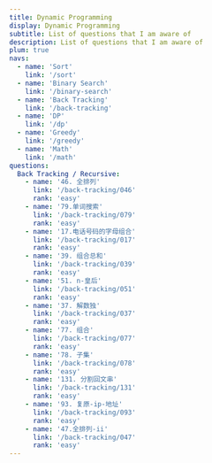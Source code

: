```yaml
---
title: Dynamic Programming
display: Dynamic Programming
subtitle: List of questions that I am aware of
description: List of questions that I am aware of
plum: true
navs:
  - name: 'Sort'
    link: '/sort'
  - name: 'Binary Search'
    link: '/binary-search'
  - name: 'Back Tracking'
    link: '/back-tracking'
  - name: 'DP'
    link: '/dp'
  - name: 'Greedy'
    link: '/greedy'
  - name: 'Math'
    link: '/math'
questions:
  Back Tracking / Recursive:
    - name: '46. 全排列'
      link: '/back-tracking/046'
      rank: 'easy'
    - name: '79.单词搜索'
      link: '/back-tracking/079'
      rank: 'easy'
    - name: '17.电话号码的字母组合'
      link: '/back-tracking/017'
      rank: 'easy'
    - name: '39. 组合总和'
      link: '/back-tracking/039'
      rank: 'easy'
    - name: '51. n-皇后'
      link: '/back-tracking/051'
      rank: 'easy'
    - name: '37. 解数独'
      link: '/back-tracking/037'
      rank: 'easy'
    - name: '77. 组合'
      link: '/back-tracking/077'
      rank: 'easy'
    - name: '78. 子集'
      link: '/back-tracking/078'
      rank: 'easy'
    - name: '131. 分割回文串'
      link: '/back-tracking/131'
      rank: 'easy'
    - name: '93. 复原-ip-地址'
      link: '/back-tracking/093'
      rank: 'easy'
    - name: '47.全排列-ii'
      link: '/back-tracking/047'
      rank: 'easy'
---
```


<SubNav :navs="frontmatter.navs" />
